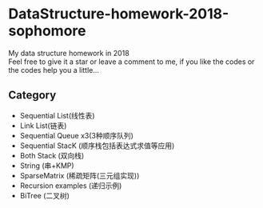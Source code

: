 # DataStructure-homework-2018-sophomore
My data structure homework in 2018   
Feel free to give it a star or leave a comment to me, if you like the codes or the codes help you a little...
## Category
* Sequential List(线性表)
* Link List(链表)
* Sequential Queue x3(3种顺序队列)
* Sequential StacK (顺序栈包括表达式求值等应用)
* Both Stack (双向栈) 
* String (串+KMP)
* SparseMatrix (稀疏矩阵(三元组实现))
* Recursion examples (递归示例)
* BiTree (二叉树)

